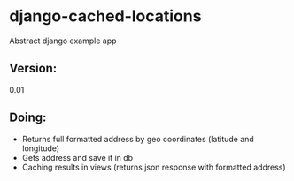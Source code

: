 django-cached-locations
=======================

Abstract django example app

Version:
------
0.01

Doing:
------
* Returns full formatted address by geo coordinates (latitude and longitude)
* Gets address and save it in db
* Caching results in views (returns json response with formatted address)

